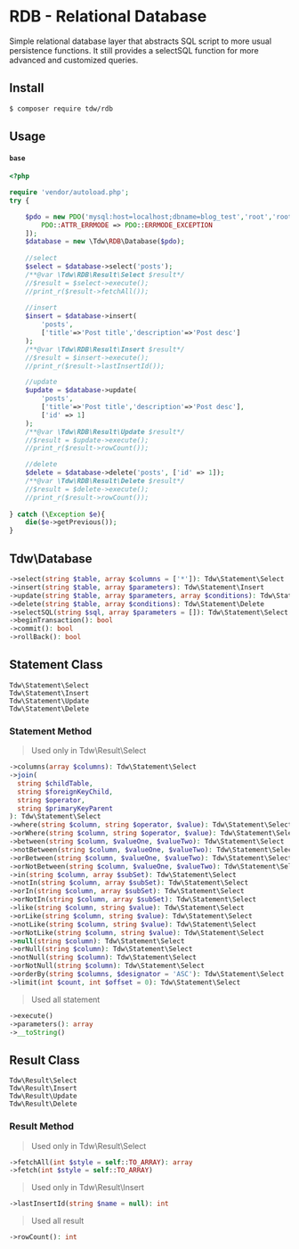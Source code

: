 # RDB - Relational Database

Simple relational database layer that abstracts SQL script to more usual persistence functions. 
It still provides a selectSQL function for more advanced and customized queries.

## Install

```bash
$ composer require tdw/rdb
```

## Usage

#### `base`

```php
<?php

require 'vendor/autoload.php';
try {

    $pdo = new PDO('mysql:host=localhost;dbname=blog_test','root','root',[
        PDO::ATTR_ERRMODE => PDO::ERRMODE_EXCEPTION
    ]);
    $database = new \Tdw\RDB\Database($pdo);
    
    //select
    $select = $database->select('posts');
    /**@var \Tdw\RDB\Result\Select $result*/
    //$result = $select->execute();
    //print_r($result->fetchAll());
    
    //insert
    $insert = $database->insert(
        'posts',
        ['title'=>'Post title','description'=>'Post desc']
    );
    /**@var \Tdw\RDB\Result\Insert $result*/
    //$result = $insert->execute();
    //print_r($result->lastInsertId());

    //update
    $update = $database->update(
        'posts',
        ['title'=>'Post title','description'=>'Post desc'],
        ['id' => 1]
    );
    /**@var \Tdw\RDB\Result\Update $result*/
    //$result = $update->execute();
    //print_r($result->rowCount());

    //delete
    $delete = $database->delete('posts', ['id' => 1]);
    /**@var \Tdw\RDB\Result\Delete $result*/
    //$result = $delete->execute();
    //print_r($result->rowCount());
    
} catch (\Exception $e){
    die($e->getPrevious());
}
```

## Tdw\Database

```php
->select(string $table, array $columns = ['*']): Tdw\Statement\Select
->insert(string $table, array $parameters): Tdw\Statement\Insert
->update(string $table, array $parameters, array $conditions): Tdw\Statement\Update
->delete(string $table, array $conditions): Tdw\Statement\Delete
->selectSQL(string $sql, array $parameters = []): Tdw\Statement\Select
->beginTransaction(): bool
->commit(): bool
->rollBack(): bool
```
 
## Statement Class

`Tdw\Statement\Select`<br />
`Tdw\Statement\Insert`<br />
`Tdw\Statement\Update`<br />
`Tdw\Statement\Delete`

### Statement Method

> Used only in Tdw\Result\Select
```php
->columns(array $columns): Tdw\Statement\Select
->join(
  string $childTable,
  string $foreignKeyChild,
  string $operator,
  string $primaryKeyParent
): Tdw\Statement\Select
->where(string $column, string $operator, $value): Tdw\Statement\Select
->orWhere(string $column, string $operator, $value): Tdw\Statement\Select
->between(string $column, $valueOne, $valueTwo): Tdw\Statement\Select
->notBetween(string $column, $valueOne, $valueTwo): Tdw\Statement\Select
->orBetween(string $column, $valueOne, $valueTwo): Tdw\Statement\Select
->orNotBetween(string $column, $valueOne, $valueTwo): Tdw\Statement\Select
->in(string $column, array $subSet): Tdw\Statement\Select
->notIn(string $column, array $subSet): Tdw\Statement\Select
->orIn(string $column, array $subSet): Tdw\Statement\Select
->orNotIn(string $column, array $subSet): Tdw\Statement\Select
->like(string $column, string $value): Tdw\Statement\Select
->orLike(string $column, string $value): Tdw\Statement\Select
->notLike(string $column, string $value): Tdw\Statement\Select
->orNotLike(string $column, string $value): Tdw\Statement\Select
->null(string $column): Tdw\Statement\Select
->orNull(string $column): Tdw\Statement\Select
->notNull(string $column): Tdw\Statement\Select
->orNotNull(string $column): Tdw\Statement\Select
->orderBy(string $columns, $designator = 'ASC'): Tdw\Statement\Select
->limit(int $count, int $offset = 0): Tdw\Statement\Select
```

> Used all statement
```php
->execute()
->parameters(): array
->__toString()
```
 
## Result Class

`Tdw\Result\Select`<br />
`Tdw\Result\Insert`<br />
`Tdw\Result\Update`<br />
`Tdw\Result\Delete`

### Result Method

> Used only in Tdw\Result\Select
```php
->fetchAll(int $style = self::TO_ARRAY): array
->fetch(int $style = self::TO_ARRAY)
```

> Used only in Tdw\Result\Insert
```php
->lastInsertId(string $name = null): int
```

> Used all result
```php
->rowCount(): int
```
